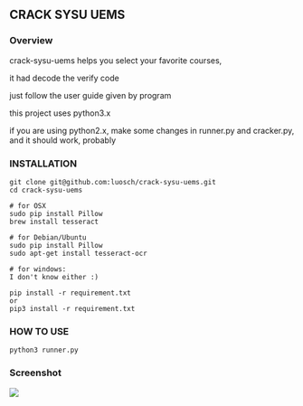 ## CRACK SYSU UEMS
### Overview
crack-sysu-uems helps you select your favorite courses,

it had decode the verify code

just follow the user guide given by program

this project uses python3.x

if you are using python2.x, make some changes in runner.py and cracker.py, and it should work, probably

### INSTALLATION
	git clone git@github.com:luosch/crack-sysu-uems.git
	cd crack-sysu-uems
	
	# for OSX
	sudo pip install Pillow
	brew install tesseract
	
	# for Debian/Ubuntu
	sudo pip install Pillow
	sudo apt-get install tesseract-ocr
	
	# for windows:
	I don't know either :)
	
	pip install -r requirement.txt
	or 
	pip3 install -r requirement.txt
	

### HOW TO USE
	python3 runner.py
	
### Screenshot
![](http://www.lsich.com/resource/crack_sysu_uems.png)